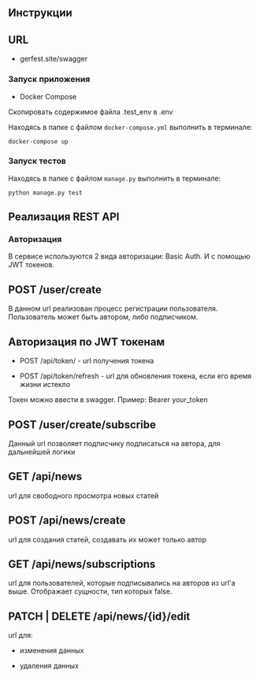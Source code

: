 ## <a name="guides"></a> Инструкции

## URL

* gerfest.site/swagger

### <a name="launch-app"></a> Запуск приложения
 
 * Docker Compose

Скопировать содержимое файла .test_env в .env

Находясь в папке с файлом `docker-compose.yml` выполнить в терминале:

	docker-compose up

### <a name="launch-app"></a> Запуск тестов

Находясь в папке с файлом `manage.py` выполнить в терминале:

	python manage.py test
  
  
  ## <a name="handlers"></a> Реализация REST API

### <a name="post-import"></a> Авторизация
В сервисе используются 2 вида авторизации: Basic Auth. И с помощью JWT токенов.


## POST /user/create 

В данном url реализован процесс регистрации пользователя. Пользователь может быть автором, либо подписчиком.

## Авторизация по JWT токенам

* POST /api/token/ - url  получения токена

* POST /api/token/refresh - url для обновления токена, если его время жизни истекло

Токен можно ввести в swagger. Пример: Bearer your_token








## POST /user/create/subscribe

Данный url позволяет подписчику подписаться на автора, для дальнейшей логики








## GET /api/news

url для свободного просмотра новых статей








## POST /api/news/create

url для создания статей, создавать их может только автор







## GET /api/news/subscriptions

url для пользователей, которые подписывались на авторов из url'a выше. Отображает сущности, тип которых false.







## PATCH | DELETE /api/news/{id}/edit

url для:

* изменения данных

* удаления данных



